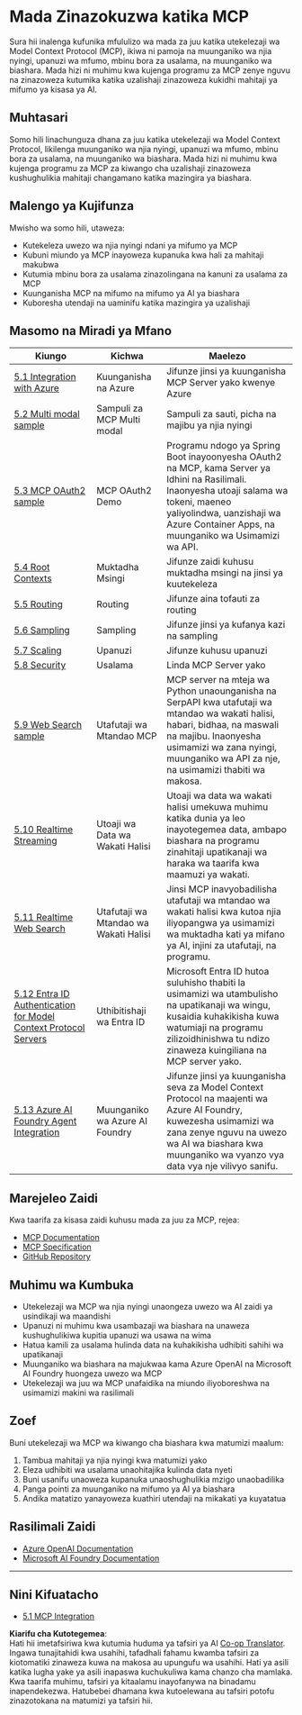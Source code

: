<!--
CO_OP_TRANSLATOR_METADATA:
{
  "original_hash": "748c61250d4a326206b72b28f6154615",
  "translation_date": "2025-07-13T23:47:01+00:00",
  "source_file": "05-AdvancedTopics/README.md",
  "language_code": "sw"
}
-->
# Mada Zinazokuzwa katika MCP

Sura hii inalenga kufunika mfululizo wa mada za juu katika utekelezaji wa Model Context Protocol (MCP), ikiwa ni pamoja na muunganiko wa njia nyingi, upanuzi wa mfumo, mbinu bora za usalama, na muunganiko wa biashara. Mada hizi ni muhimu kwa kujenga programu za MCP zenye nguvu na zinazoweza kutumika katika uzalishaji zinazoweza kukidhi mahitaji ya mifumo ya kisasa ya AI.

## Muhtasari

Somo hili linachunguza dhana za juu katika utekelezaji wa Model Context Protocol, likilenga muunganiko wa njia nyingi, upanuzi wa mfumo, mbinu bora za usalama, na muunganiko wa biashara. Mada hizi ni muhimu kwa kujenga programu za MCP za kiwango cha uzalishaji zinazoweza kushughulikia mahitaji changamano katika mazingira ya biashara.

## Malengo ya Kujifunza

Mwisho wa somo hili, utaweza:

- Kutekeleza uwezo wa njia nyingi ndani ya mifumo ya MCP
- Kubuni miundo ya MCP inayoweza kupanuka kwa hali za mahitaji makubwa
- Kutumia mbinu bora za usalama zinazolingana na kanuni za usalama za MCP
- Kuunganisha MCP na mifumo na mifumo ya AI ya biashara
- Kuboresha utendaji na uaminifu katika mazingira ya uzalishaji

## Masomo na Miradi ya Mfano

| Kiungo | Kichwa | Maelezo |
|--------|--------|----------|
| [5.1 Integration with Azure](./mcp-integration/README.md) | Kuunganisha na Azure | Jifunze jinsi ya kuunganisha MCP Server yako kwenye Azure |
| [5.2 Multi modal sample](./mcp-multi-modality/README.md) | Sampuli za MCP Multi modal | Sampuli za sauti, picha na majibu ya njia nyingi |
| [5.3 MCP OAuth2 sample](../../../05-AdvancedTopics/mcp-oauth2-demo) | MCP OAuth2 Demo | Programu ndogo ya Spring Boot inayoonyesha OAuth2 na MCP, kama Server ya Idhini na Rasilimali. Inaonyesha utoaji salama wa tokeni, maeneo yaliyolindwa, uanzishaji wa Azure Container Apps, na muunganiko wa Usimamizi wa API. |
| [5.4 Root Contexts](./mcp-root-contexts/README.md) | Muktadha Msingi | Jifunze zaidi kuhusu muktadha msingi na jinsi ya kuutekeleza |
| [5.5 Routing](./mcp-routing/README.md) | Routing | Jifunze aina tofauti za routing |
| [5.6 Sampling](./mcp-sampling/README.md) | Sampling | Jifunze jinsi ya kufanya kazi na sampling |
| [5.7 Scaling](./mcp-scaling/README.md) | Upanuzi | Jifunze kuhusu upanuzi |
| [5.8 Security](./mcp-security/README.md) | Usalama | Linda MCP Server yako |
| [5.9 Web Search sample](./web-search-mcp/README.md) | Utafutaji wa Mtandao MCP | MCP server na mteja wa Python unaounganisha na SerpAPI kwa utafutaji wa mtandao wa wakati halisi, habari, bidhaa, na maswali na majibu. Inaonyesha usimamizi wa zana nyingi, muunganiko wa API za nje, na usimamizi thabiti wa makosa. |
| [5.10 Realtime Streaming](./mcp-realtimestreaming/README.md) | Utoaji wa Data wa Wakati Halisi | Utoaji wa data wa wakati halisi umekuwa muhimu katika dunia ya leo inayotegemea data, ambapo biashara na programu zinahitaji upatikanaji wa haraka wa taarifa kwa maamuzi ya wakati. |
| [5.11 Realtime Web Search](./mcp-realtimesearch/README.md) | Utafutaji wa Mtandao wa Wakati Halisi | Jinsi MCP inavyobadilisha utafutaji wa mtandao wa wakati halisi kwa kutoa njia iliyopangwa ya usimamizi wa muktadha kati ya mifano ya AI, injini za utafutaji, na programu. |
| [5.12  Entra ID Authentication for Model Context Protocol Servers](./mcp-security-entra/README.md) | Uthibitishaji wa Entra ID | Microsoft Entra ID hutoa suluhisho thabiti la usimamizi wa utambulisho na upatikanaji wa wingu, kusaidia kuhakikisha kuwa watumiaji na programu zilizoidhinishwa tu ndizo zinaweza kuingiliana na MCP server yako. |
| [5.13 Azure AI Foundry Agent Integration](./mcp-foundry-agent-integration/README.md) | Muunganiko wa Azure AI Foundry | Jifunze jinsi ya kuunganisha seva za Model Context Protocol na maajenti wa Azure AI Foundry, kuwezesha usimamizi wa zana zenye nguvu na uwezo wa AI wa biashara kwa muunganiko wa vyanzo vya data vya nje vilivyo sanifu. |

## Marejeleo Zaidi

Kwa taarifa za kisasa zaidi kuhusu mada za juu za MCP, rejea:
- [MCP Documentation](https://modelcontextprotocol.io/)
- [MCP Specification](https://spec.modelcontextprotocol.io/)
- [GitHub Repository](https://github.com/modelcontextprotocol)

## Muhimu wa Kumbuka

- Utekelezaji wa MCP wa njia nyingi unaongeza uwezo wa AI zaidi ya usindikaji wa maandishi
- Upanuzi ni muhimu kwa usambazaji wa biashara na unaweza kushughulikiwa kupitia upanuzi wa usawa na wima
- Hatua kamili za usalama hulinda data na kuhakikisha udhibiti sahihi wa upatikanaji
- Muunganiko wa biashara na majukwaa kama Azure OpenAI na Microsoft AI Foundry huongeza uwezo wa MCP
- Utekelezaji wa juu wa MCP unafaidika na miundo iliyoboreshwa na usimamizi makini wa rasilimali

## Zoef

Buni utekelezaji wa MCP wa kiwango cha biashara kwa matumizi maalum:

1. Tambua mahitaji ya njia nyingi kwa matumizi yako
2. Eleza udhibiti wa usalama unaohitajika kulinda data nyeti
3. Buni usanifu unaoweza kupanuka unaoshughulikia mzigo unaobadilika
4. Panga pointi za muunganiko na mifumo ya AI ya biashara
5. Andika matatizo yanayoweza kuathiri utendaji na mikakati ya kuyatatua

## Rasilimali Zaidi

- [Azure OpenAI Documentation](https://learn.microsoft.com/en-us/azure/ai-services/openai/)
- [Microsoft AI Foundry Documentation](https://learn.microsoft.com/en-us/ai-services/)

---

## Nini Kifuatacho

- [5.1 MCP Integration](./mcp-integration/README.md)

**Kiarifu cha Kutotegemea**:  
Hati hii imetafsiriwa kwa kutumia huduma ya tafsiri ya AI [Co-op Translator](https://github.com/Azure/co-op-translator). Ingawa tunajitahidi kwa usahihi, tafadhali fahamu kwamba tafsiri za kiotomatiki zinaweza kuwa na makosa au upungufu wa usahihi. Hati ya asili katika lugha yake ya asili inapaswa kuchukuliwa kama chanzo cha mamlaka. Kwa taarifa muhimu, tafsiri ya kitaalamu inayofanywa na binadamu inapendekezwa. Hatubebei dhamana kwa kutoelewana au tafsiri potofu zinazotokana na matumizi ya tafsiri hii.